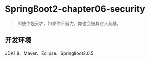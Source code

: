 # SpringBoot2-chapter06-security

> 即使你是天才，如果你不努力，你也会被其它人超越。

## 开发环境

JDK1.8、Maven、Eclipse、SpringBoot2.0.5